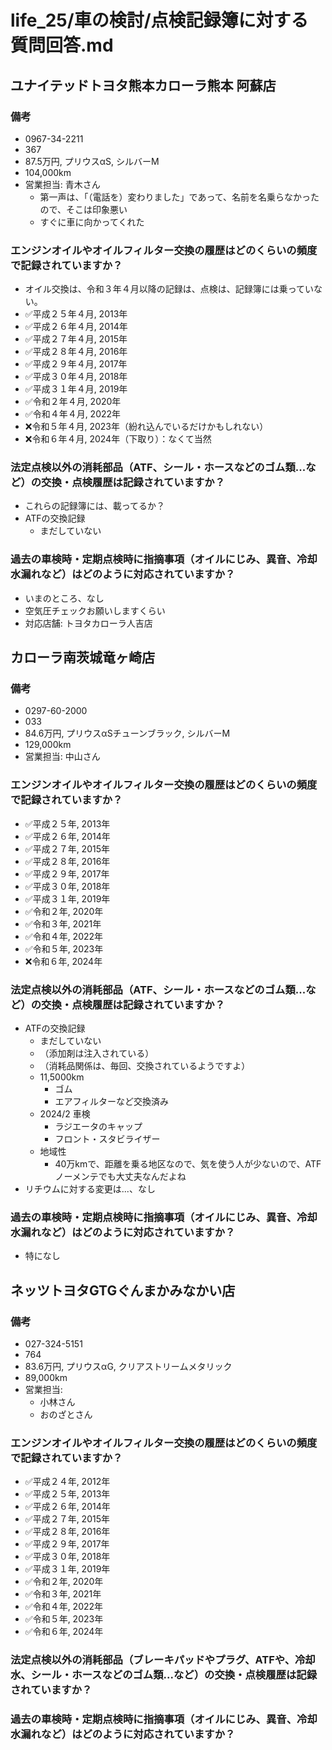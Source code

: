 # life_25/車の検討/点検記録簿に対する質問回答.md
## ユナイテッドトヨタ熊本カローラ熊本 阿蘇店
### 備考
- 0967-34-2211
- 367
- 87.5万円, プリウスαS, シルバーM
- 104,000km
- 営業担当: 青木さん
  - 第一声は、「（電話を）変わりました」であって、名前を名乗らなかったので、そこは印象悪い
  - すぐに車に向かってくれた
### エンジンオイルやオイルフィルター交換の履歴はどのくらいの頻度で記録されていますか？
- オイル交換は、令和３年４月以降の記録は、点検は、記録簿には乗っていない。
- ✅平成２５年４月, 2013年
- ✅平成２６年４月, 2014年
- ✅平成２７年４月, 2015年
- ✅平成２８年４月, 2016年
- ✅平成２９年４月, 2017年
- ✅平成３０年４月, 2018年
- ✅平成３１年４月, 2019年
- ✅令和２年４月, 2020年
- ✅令和４年４月, 2022年
- ❌令和５年４月, 2023年（紛れ込んでいるだけかもしれない）
- ❌令和６年４月, 2024年（下取り）：なくて当然
### 法定点検以外の消耗部品（ATF、シール・ホースなどのゴム類...など）の交換・点検履歴は記録されていますか？
- これらの記録簿には、載ってるか？
- ATFの交換記録
  - まだしていない
### 過去の車検時・定期点検時に指摘事項（オイルにじみ、異音、冷却水漏れなど）はどのように対応されていますか？
- いまのところ、なし
- 空気圧チェックお願いしますくらい
- 対応店舗: トヨタカローラ人吉店

## カローラ南茨城竜ヶ崎店
### 備考
- 0297-60-2000
- 033
- 84.6万円, プリウスαSチューンブラック, シルバーM
- 129,000km
- 営業担当: 中山さん
### エンジンオイルやオイルフィルター交換の履歴はどのくらいの頻度で記録されていますか？
- ✅平成２５年, 2013年
- ✅平成２６年, 2014年
- ✅平成２７年, 2015年
- ✅平成２８年, 2016年
- ✅平成２９年, 2017年
- ✅平成３０年, 2018年
- ✅平成３１年, 2019年
- ✅令和２年, 2020年
- ✅令和３年, 2021年
- ✅令和４年, 2022年
- ✅令和５年, 2023年
- ❌令和６年, 2024年
### 法定点検以外の消耗部品（ATF、シール・ホースなどのゴム類...など）の交換・点検履歴は記録されていますか？
- ATFの交換記録
  - まだしていない
  - （添加剤は注入されている）
  - （消耗品関係は、毎回、交換されているようですよ）
  - 11,5000km
    - ゴム
    - エアフィルターなど交換済み
  - 2024/2 車検
    - ラジエータのキャップ
    - フロント・スタビライザー
  - 地域性
    - 40万kmで、距離を乗る地区なので、気を使う人が少ないので、ATFノーメンテでも大丈夫なんだよね
- リチウムに対する変更は...、なし
### 過去の車検時・定期点検時に指摘事項（オイルにじみ、異音、冷却水漏れなど）はどのように対応されていますか？
- 特になし

## ネッツトヨタGTGぐんまかみなかい店
### 備考
- 027-324-5151
- 764
- 83.6万円, プリウスαG, クリアストリームメタリック
- 89,000km
- 営業担当:
  - 小林さん
  - おのざとさん

### エンジンオイルやオイルフィルター交換の履歴はどのくらいの頻度で記録されていますか？
- ✅平成２４年, 2012年
- ✅平成２５年, 2013年
- ✅平成２６年, 2014年
- ✅平成２７年, 2015年
- ✅平成２８年, 2016年
- ✅平成２９年, 2017年
- ✅平成３０年, 2018年
- ✅平成３１年, 2019年
- ✅令和２年, 2020年
- ✅令和３年, 2021年
- ✅令和４年, 2022年
- ✅令和５年, 2023年
- ✅令和６年, 2024年

### 法定点検以外の消耗部品（ブレーキパッドやプラグ、ATFや、冷却水、シール・ホースなどのゴム類...など）の交換・点検履歴は記録されていますか？

### 過去の車検時・定期点検時に指摘事項（オイルにじみ、異音、冷却水漏れなど）はどのように対応されていますか？




